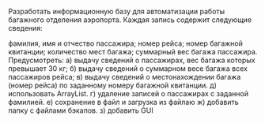 Разработать информационную базу для автоматизации работы багажного отделения аэропорта. Каждая запись содержит следующие сведения:

фамилия, имя и отчество пассажира;
номер рейса;
номер багажной квитанции;
количество мест багажа;
суммарный вес багажа пассажира.
Предусмотреть: а) выдачу сведений о пассажирах, вес багажа которых превышает 30 кг; б) выдачу сведений о суммарном весе багажа всех пассажиров рейса; в) выдачу сведений о местонахождении багажа (номер рейса) по заданному номеру багажной квитанции. д) использовать ArrayList. г) удаление записей о пассажирах с заданной фамилией. е) сохранение в файл и загрузка из файлаю ж) добавить папку с файлами бэкапов. з) добавить GUI

